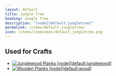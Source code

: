 ```yaml
---
layout: default
title: Jungle Tree
heading: Jungle Tree
description: "[node][default:jungletree]"
permalink: /items/default-jungletree/
icon: /items/itemcubes/default_jungletree.png
---
```



## Used for Crafts

<ul class="list-items">
    <li><a href="{{site.baseurl}}/items/default-junglewood/"><img src="{{site.baseurl}}/assets/img/items/itemcubes/default_junglewood.png" data-toggle="tooltip" title="Junglewood Planks [node][default:junglewood]"></a></li>
    <li><a href="{{site.baseurl}}/items/default-wood/"><img src="{{site.baseurl}}/assets/img/items/itemcubes/default_wood.png" data-toggle="tooltip" title="Wooden Planks [node][default:wood]"></a></li>
</ul>